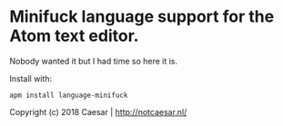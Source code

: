 # Minifuck language support for the Atom text editor.

Nobody wanted it but I had time so here it is.

Install with:

    apm install language-minifuck


Copyright (c) 2018 Caesar | http://notcaesar.nl/
